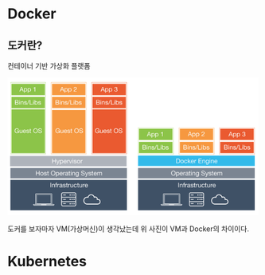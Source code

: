 # Docker

## 도커란?

컨테이너 기반 가상화 플랫폼

![image-20201208201807031](.\image\image-20201208201807031.png)

도커를 보자마자 VM(가상머신)이 생각났는데 위 사진이 VM과 Docker의 차이이다.

# Kubernetes